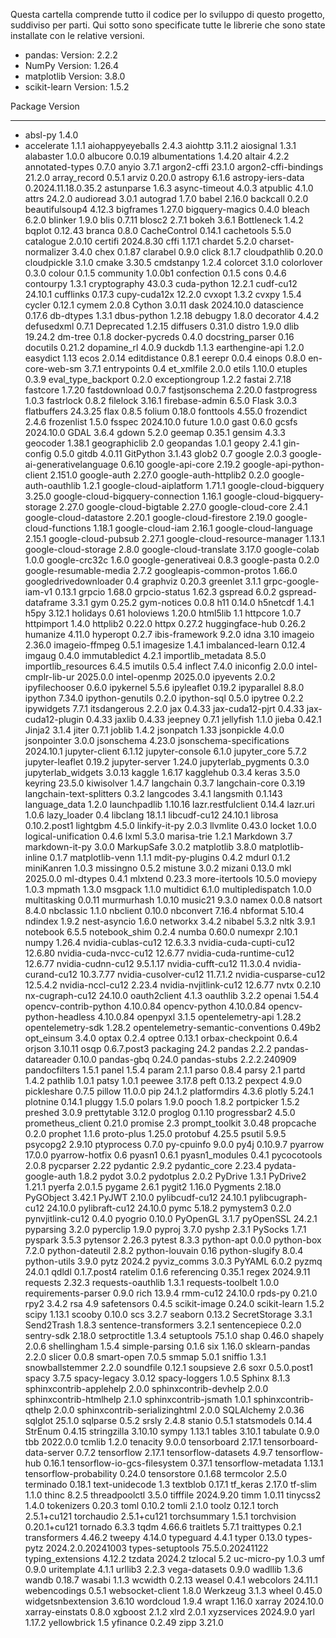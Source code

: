 Questa cartella comprende tutto il codice per lo sviluppo di questo progetto, suddiviso per parti.
Qui sotto sono specificate tutte le librerie che sono state installate con le relative versioni.
- pandas: Version: 2.2.2
- NumPy Version: 1.26.4
- matplotlib  Version: 3.8.0
- scikit-learn Version: 1.5.2


Package                            Version
---------------------------------- -------------------
- absl-py                            1.4.0
- accelerate                         1.1.1
aiohappyeyeballs                   2.4.3
aiohttp                            3.11.2
aiosignal                          1.3.1
alabaster                          1.0.0
albucore                           0.0.19
albumentations                     1.4.20
altair                             4.2.2
annotated-types                    0.7.0
anyio                              3.7.1
argon2-cffi                        23.1.0
argon2-cffi-bindings               21.2.0
array_record                       0.5.1
arviz                              0.20.0
astropy                            6.1.6
astropy-iers-data                  0.2024.11.18.0.35.2
astunparse                         1.6.3
async-timeout                      4.0.3
atpublic                           4.1.0
attrs                              24.2.0
audioread                          3.0.1
autograd                           1.7.0
babel                              2.16.0
backcall                           0.2.0
beautifulsoup4                     4.12.3
bigframes                          1.27.0
bigquery-magics                    0.4.0
bleach                             6.2.0
blinker                            1.9.0
blis                               0.7.11
blosc2                             2.7.1
bokeh                              3.6.1
Bottleneck                         1.4.2
bqplot                             0.12.43
branca                             0.8.0
CacheControl                       0.14.1
cachetools                         5.5.0
catalogue                          2.0.10
certifi                            2024.8.30
cffi                               1.17.1
chardet                            5.2.0
charset-normalizer                 3.4.0
chex                               0.1.87
clarabel                           0.9.0
click                              8.1.7
cloudpathlib                       0.20.0
cloudpickle                        3.1.0
cmake                              3.30.5
cmdstanpy                          1.2.4
colorcet                           3.1.0
colorlover                         0.3.0
colour                             0.1.5
community                          1.0.0b1
confection                         0.1.5
cons                               0.4.6
contourpy                          1.3.1
cryptography                       43.0.3
cuda-python                        12.2.1
cudf-cu12                          24.10.1
cufflinks                          0.17.3
cupy-cuda12x                       12.2.0
cvxopt                             1.3.2
cvxpy                              1.5.4
cycler                             0.12.1
cymem                              2.0.8
Cython                             3.0.11
dask                               2024.10.0
datascience                        0.17.6
db-dtypes                          1.3.1
dbus-python                        1.2.18
debugpy                            1.8.0
decorator                          4.4.2
defusedxml                         0.7.1
Deprecated                         1.2.15
diffusers                          0.31.0
distro                             1.9.0
dlib                               19.24.2
dm-tree                            0.1.8
docker-pycreds                     0.4.0
docstring_parser                   0.16
docutils                           0.21.2
dopamine_rl                        4.0.9
duckdb                             1.1.3
earthengine-api                    1.2.0
easydict                           1.13
ecos                               2.0.14
editdistance                       0.8.1
eerepr                             0.0.4
einops                             0.8.0
en-core-web-sm                     3.7.1
entrypoints                        0.4
et_xmlfile                         2.0.0
etils                              1.10.0
etuples                            0.3.9
eval_type_backport                 0.2.0
exceptiongroup                     1.2.2
fastai                             2.7.18
fastcore                           1.7.20
fastdownload                       0.0.7
fastjsonschema                     2.20.0
fastprogress                       1.0.3
fastrlock                          0.8.2
filelock                           3.16.1
firebase-admin                     6.5.0
Flask                              3.0.3
flatbuffers                        24.3.25
flax                               0.8.5
folium                             0.18.0
fonttools                          4.55.0
frozendict                         2.4.6
frozenlist                         1.5.0
fsspec                             2024.10.0
future                             1.0.0
gast                               0.6.0
gcsfs                              2024.10.0
GDAL                               3.6.4
gdown                              5.2.0
geemap                             0.35.1
gensim                             4.3.3
geocoder                           1.38.1
geographiclib                      2.0
geopandas                          1.0.1
geopy                              2.4.1
gin-config                         0.5.0
gitdb                              4.0.11
GitPython                          3.1.43
glob2                              0.7
google                             2.0.3
google-ai-generativelanguage       0.6.10
google-api-core                    2.19.2
google-api-python-client           2.151.0
google-auth                        2.27.0
google-auth-httplib2               0.2.0
google-auth-oauthlib               1.2.1
google-cloud-aiplatform            1.71.1
google-cloud-bigquery              3.25.0
google-cloud-bigquery-connection   1.16.1
google-cloud-bigquery-storage      2.27.0
google-cloud-bigtable              2.27.0
google-cloud-core                  2.4.1
google-cloud-datastore             2.20.1
google-cloud-firestore             2.19.0
google-cloud-functions             1.18.1
google-cloud-iam                   2.16.1
google-cloud-language              2.15.1
google-cloud-pubsub                2.27.1
google-cloud-resource-manager      1.13.1
google-cloud-storage               2.8.0
google-cloud-translate             3.17.0
google-colab                       1.0.0
google-crc32c                      1.6.0
google-generativeai                0.8.3
google-pasta                       0.2.0
google-resumable-media             2.7.2
googleapis-common-protos           1.66.0
googledrivedownloader              0.4
graphviz                           0.20.3
greenlet                           3.1.1
grpc-google-iam-v1                 0.13.1
grpcio                             1.68.0
grpcio-status                      1.62.3
gspread                            6.0.2
gspread-dataframe                  3.3.1
gym                                0.25.2
gym-notices                        0.0.8
h11                                0.14.0
h5netcdf                           1.4.1
h5py                               3.12.1
holidays                           0.61
holoviews                          1.20.0
html5lib                           1.1
httpcore                           1.0.7
httpimport                         1.4.0
httplib2                           0.22.0
httpx                              0.27.2
huggingface-hub                    0.26.2
humanize                           4.11.0
hyperopt                           0.2.7
ibis-framework                     9.2.0
idna                               3.10
imageio                            2.36.0
imageio-ffmpeg                     0.5.1
imagesize                          1.4.1
imbalanced-learn                   0.12.4
imgaug                             0.4.0
immutabledict                      4.2.1
importlib_metadata                 8.5.0
importlib_resources                6.4.5
imutils                            0.5.4
inflect                            7.4.0
iniconfig                          2.0.0
intel-cmplr-lib-ur                 2025.0.0
intel-openmp                       2025.0.0
ipyevents                          2.0.2
ipyfilechooser                     0.6.0
ipykernel                          5.5.6
ipyleaflet                         0.19.2
ipyparallel                        8.8.0
ipython                            7.34.0
ipython-genutils                   0.2.0
ipython-sql                        0.5.0
ipytree                            0.2.2
ipywidgets                         7.7.1
itsdangerous                       2.2.0
jax                                0.4.33
jax-cuda12-pjrt                    0.4.33
jax-cuda12-plugin                  0.4.33
jaxlib                             0.4.33
jeepney                            0.7.1
jellyfish                          1.1.0
jieba                              0.42.1
Jinja2                             3.1.4
jiter                              0.7.1
joblib                             1.4.2
jsonpatch                          1.33
jsonpickle                         4.0.0
jsonpointer                        3.0.0
jsonschema                         4.23.0
jsonschema-specifications          2024.10.1
jupyter-client                     6.1.12
jupyter-console                    6.1.0
jupyter_core                       5.7.2
jupyter-leaflet                    0.19.2
jupyter-server                     1.24.0
jupyterlab_pygments                0.3.0
jupyterlab_widgets                 3.0.13
kaggle                             1.6.17
kagglehub                          0.3.4
keras                              3.5.0
keyring                            23.5.0
kiwisolver                         1.4.7
langchain                          0.3.7
langchain-core                     0.3.19
langchain-text-splitters           0.3.2
langcodes                          3.4.1
langsmith                          0.1.143
language_data                      1.2.0
launchpadlib                       1.10.16
lazr.restfulclient                 0.14.4
lazr.uri                           1.0.6
lazy_loader                        0.4
libclang                           18.1.1
libcudf-cu12                       24.10.1
librosa                            0.10.2.post1
lightgbm                           4.5.0
linkify-it-py                      2.0.3
llvmlite                           0.43.0
locket                             1.0.0
logical-unification                0.4.6
lxml                               5.3.0
marisa-trie                        1.2.1
Markdown                           3.7
markdown-it-py                     3.0.0
MarkupSafe                         3.0.2
matplotlib                         3.8.0
matplotlib-inline                  0.1.7
matplotlib-venn                    1.1.1
mdit-py-plugins                    0.4.2
mdurl                              0.1.2
miniKanren                         1.0.3
missingno                          0.5.2
mistune                            3.0.2
mizani                             0.13.0
mkl                                2025.0.0
ml-dtypes                          0.4.1
mlxtend                            0.23.3
more-itertools                     10.5.0
moviepy                            1.0.3
mpmath                             1.3.0
msgpack                            1.1.0
multidict                          6.1.0
multipledispatch                   1.0.0
multitasking                       0.0.11
murmurhash                         1.0.10
music21                            9.3.0
namex                              0.0.8
natsort                            8.4.0
nbclassic                          1.1.0
nbclient                           0.10.0
nbconvert                          7.16.4
nbformat                           5.10.4
ndindex                            1.9.2
nest-asyncio                       1.6.0
networkx                           3.4.2
nibabel                            5.3.2
nltk                               3.9.1
notebook                           6.5.5
notebook_shim                      0.2.4
numba                              0.60.0
numexpr                            2.10.1
numpy                              1.26.4
nvidia-cublas-cu12                 12.6.3.3
nvidia-cuda-cupti-cu12             12.6.80
nvidia-cuda-nvcc-cu12              12.6.77
nvidia-cuda-runtime-cu12           12.6.77
nvidia-cudnn-cu12                  9.5.1.17
nvidia-cufft-cu12                  11.3.0.4
nvidia-curand-cu12                 10.3.7.77
nvidia-cusolver-cu12               11.7.1.2
nvidia-cusparse-cu12               12.5.4.2
nvidia-nccl-cu12                   2.23.4
nvidia-nvjitlink-cu12              12.6.77
nvtx                               0.2.10
nx-cugraph-cu12                    24.10.0
oauth2client                       4.1.3
oauthlib                           3.2.2
openai                             1.54.4
opencv-contrib-python              4.10.0.84
opencv-python                      4.10.0.84
opencv-python-headless             4.10.0.84
openpyxl                           3.1.5
opentelemetry-api                  1.28.2
opentelemetry-sdk                  1.28.2
opentelemetry-semantic-conventions 0.49b2
opt_einsum                         3.4.0
optax                              0.2.4
optree                             0.13.1
orbax-checkpoint                   0.6.4
orjson                             3.10.11
osqp                               0.6.7.post3
packaging                          24.2
pandas                             2.2.2
pandas-datareader                  0.10.0
pandas-gbq                         0.24.0
pandas-stubs                       2.2.2.240909
pandocfilters                      1.5.1
panel                              1.5.4
param                              2.1.1
parso                              0.8.4
parsy                              2.1
partd                              1.4.2
pathlib                            1.0.1
patsy                              1.0.1
peewee                             3.17.8
peft                               0.13.2
pexpect                            4.9.0
pickleshare                        0.7.5
pillow                             11.0.0
pip                                24.1.2
platformdirs                       4.3.6
plotly                             5.24.1
plotnine                           0.14.1
pluggy                             1.5.0
polars                             1.9.0
pooch                              1.8.2
portpicker                         1.5.2
preshed                            3.0.9
prettytable                        3.12.0
proglog                            0.1.10
progressbar2                       4.5.0
prometheus_client                  0.21.0
promise                            2.3
prompt_toolkit                     3.0.48
propcache                          0.2.0
prophet                            1.1.6
proto-plus                         1.25.0
protobuf                           4.25.5
psutil                             5.9.5
psycopg2                           2.9.10
ptyprocess                         0.7.0
py-cpuinfo                         9.0.0
py4j                               0.10.9.7
pyarrow                            17.0.0
pyarrow-hotfix                     0.6
pyasn1                             0.6.1
pyasn1_modules                     0.4.1
pycocotools                        2.0.8
pycparser                          2.22
pydantic                           2.9.2
pydantic_core                      2.23.4
pydata-google-auth                 1.8.2
pydot                              3.0.2
pydotplus                          2.0.2
PyDrive                            1.3.1
PyDrive2                           1.21.1
pyerfa                             2.0.1.5
pygame                             2.6.1
pygit2                             1.16.0
Pygments                           2.18.0
PyGObject                          3.42.1
PyJWT                              2.10.0
pylibcudf-cu12                     24.10.1
pylibcugraph-cu12                  24.10.0
pylibraft-cu12                     24.10.0
pymc                               5.18.2
pymystem3                          0.2.0
pynvjitlink-cu12                   0.4.0
pyogrio                            0.10.0
PyOpenGL                           3.1.7
pyOpenSSL                          24.2.1
pyparsing                          3.2.0
pyperclip                          1.9.0
pyproj                             3.7.0
pyshp                              2.3.1
PySocks                            1.7.1
pyspark                            3.5.3
pytensor                           2.26.3
pytest                             8.3.3
python-apt                         0.0.0
python-box                         7.2.0
python-dateutil                    2.8.2
python-louvain                     0.16
python-slugify                     8.0.4
python-utils                       3.9.0
pytz                               2024.2
pyviz_comms                        3.0.3
PyYAML                             6.0.2
pyzmq                              24.0.1
qdldl                              0.1.7.post4
ratelim                            0.1.6
referencing                        0.35.1
regex                              2024.9.11
requests                           2.32.3
requests-oauthlib                  1.3.1
requests-toolbelt                  1.0.0
requirements-parser                0.9.0
rich                               13.9.4
rmm-cu12                           24.10.0
rpds-py                            0.21.0
rpy2                               3.4.2
rsa                                4.9
safetensors                        0.4.5
scikit-image                       0.24.0
scikit-learn                       1.5.2
scipy                              1.13.1
scooby                             0.10.0
scs                                3.2.7
seaborn                            0.13.2
SecretStorage                      3.3.1
Send2Trash                         1.8.3
sentence-transformers              3.2.1
sentencepiece                      0.2.0
sentry-sdk                         2.18.0
setproctitle                       1.3.4
setuptools                         75.1.0
shap                               0.46.0
shapely                            2.0.6
shellingham                        1.5.4
simple-parsing                     0.1.6
six                                1.16.0
sklearn-pandas                     2.2.0
slicer                             0.0.8
smart-open                         7.0.5
smmap                              5.0.1
sniffio                            1.3.1
snowballstemmer                    2.2.0
soundfile                          0.12.1
soupsieve                          2.6
soxr                               0.5.0.post1
spacy                              3.7.5
spacy-legacy                       3.0.12
spacy-loggers                      1.0.5
Sphinx                             8.1.3
sphinxcontrib-applehelp            2.0.0
sphinxcontrib-devhelp              2.0.0
sphinxcontrib-htmlhelp             2.1.0
sphinxcontrib-jsmath               1.0.1
sphinxcontrib-qthelp               2.0.0
sphinxcontrib-serializinghtml      2.0.0
SQLAlchemy                         2.0.36
sqlglot                            25.1.0
sqlparse                           0.5.2
srsly                              2.4.8
stanio                             0.5.1
statsmodels                        0.14.4
StrEnum                            0.4.15
stringzilla                        3.10.10
sympy                              1.13.1
tables                             3.10.1
tabulate                           0.9.0
tbb                                2022.0.0
tcmlib                             1.2.0
tenacity                           9.0.0
tensorboard                        2.17.1
tensorboard-data-server            0.7.2
tensorflow                         2.17.1
tensorflow-datasets                4.9.7
tensorflow-hub                     0.16.1
tensorflow-io-gcs-filesystem       0.37.1
tensorflow-metadata                1.13.1
tensorflow-probability             0.24.0
tensorstore                        0.1.68
termcolor                          2.5.0
terminado                          0.18.1
text-unidecode                     1.3
textblob                           0.17.1
tf_keras                           2.17.0
tf-slim                            1.1.0
thinc                              8.2.5
threadpoolctl                      3.5.0
tifffile                           2024.9.20
timm                               1.0.11
tinycss2                           1.4.0
tokenizers                         0.20.3
toml                               0.10.2
tomli                              2.1.0
toolz                              0.12.1
torch                              2.5.1+cu121
torchaudio                         2.5.1+cu121
torchsummary                       1.5.1
torchvision                        0.20.1+cu121
tornado                            6.3.3
tqdm                               4.66.6
traitlets                          5.7.1
traittypes                         0.2.1
transformers                       4.46.2
tweepy                             4.14.0
typeguard                          4.4.1
typer                              0.13.0
types-pytz                         2024.2.0.20241003
types-setuptools                   75.5.0.20241122
typing_extensions                  4.12.2
tzdata                             2024.2
tzlocal                            5.2
uc-micro-py                        1.0.3
umf                                0.9.0
uritemplate                        4.1.1
urllib3                            2.2.3
vega-datasets                      0.9.0
wadllib                            1.3.6
wandb                              0.18.7
wasabi                             1.1.3
wcwidth                            0.2.13
weasel                             0.4.1
webcolors                          24.11.1
webencodings                       0.5.1
websocket-client                   1.8.0
Werkzeug                           3.1.3
wheel                              0.45.0
widgetsnbextension                 3.6.10
wordcloud                          1.9.4
wrapt                              1.16.0
xarray                             2024.10.0
xarray-einstats                    0.8.0
xgboost                            2.1.2
xlrd                               2.0.1
xyzservices                        2024.9.0
yarl                               1.17.2
yellowbrick                        1.5
yfinance                           0.2.49
zipp                               3.21.0
